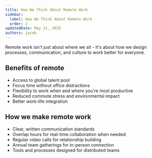 ```yaml
---
title: How We Think About Remote Work
sidebar:
  label: How We Think About Remote Work
  order: 2
updatedDate: May 21, 2025
authors: jacob
---
```


Remote work isn't just about where we sit - it's about how we design processes, communication, and culture to work better for everyone.

## Benefits of remote
- Access to global talent pool
- Focus time without office distractions  
- Flexibility to work when and where you're most productive
- Reduced commute stress and environmental impact
- Better work-life integration

## How we make remote work
- Clear, written communication standards
- Overlap hours for real-time collaboration when needed
- Regular video calls for relationship building
- Annual team gatherings for in-person connection
- Tools and processes designed for distributed teams